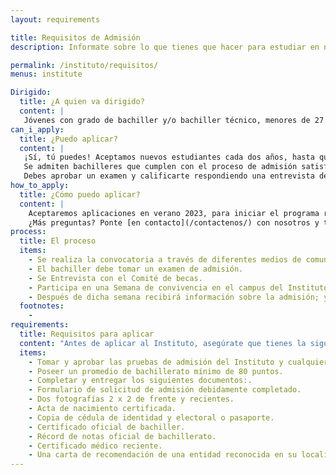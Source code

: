 ```yaml
---
layout: requirements

title: Requisitos de Admisión
description: Informate sobre lo que tienes que hacer para estudiar en nuestro Instituto.

permalink: /instituto/requisitos/
menus: institute

Dirigido:
  title: ¿A quien va dirigido?
  content: |
   Jóvenes con grado de bachiller y/o bachiller técnico, menores de 27 años, interesados en cursar alguna de nuestras carreras del Técnico Superior, durante dos años.
can_i_apply:
  title: ¿Puedo aplicar?
  content: |
   ¡Sí, tú puedes! Aceptamos nuevos estudiantes cada dos años, hasta que la promoción actual egrese.
   Se admiten bachilleres que cumplen con el proceso de admisión satisfactoriamente, para fines de beca.
   Debes aprobar un examen y calificarte respondiendo una entrevista de nuestro comité de admisión. Más adelante encontrarás más detalles sobre ese proceso.
how_to_apply:
  title: ¿Cómo puedo aplicar?
  content: |
    Aceptaremos aplicaciones en verano 2023, para iniciar el programa regular en enero del 2024. En este momento no se puede aplicar, pero tú puedes prepararte.
    ¿Más preguntas? Ponte [en contacto](/contactenos/) con nosotros y te ayudaremos pronto.
process:
  title: El proceso
  items:
    - Se realiza la convocatoria a través de diferentes medios de comunicación, así como las Oficinas provinciales y municipales de medio ambiente y recursos naturales.
    - El bachiller debe tomar un examen de admisión. 
    - Se Entrevista con el Comité de becas.
    - Participa en una Semana de convivencia en el campus del Instituto.
    - Después de dicha semana recibirá información sobre la admisión; y de haber sido admitido, obtendrá una beca completa para estudiar en el Instituto.
  footnotes:
    - 
requirements:
  title: Requisitos para aplicar
  content: "Antes de aplicar al Instituto, asegúrate que tienes la siguiente documentación:"
  items:
    - Tomar y aprobar las pruebas de admisión del Instituto y cualquier otro requerimiento del MESCyT.
    - Poseer un promedio de bachillerato mínimo de 80 puntos.
    - Completar y entregar los siguientes documentos:.
    - Formulario de solicitud de admisión debidamente completado.
    - Dos fotografías 2 x 2 de frente y recientes.
    - Acta de nacimiento certificada.
    - Copia de cédula de identidad y electoral o pasaporte.
    - Certificado oficial de bachiller.
    - Récord de notas oficial de bachillerato.
    - Certificado médico reciente.
    - Una carta de recomendación de una entidad reconocida en su localidad de origen.
---
```


